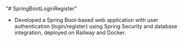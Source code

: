 "# SpringBootLoginRegister" 

- Developed a Spring Boot-based web application with user authentication (login/register) using Spring Security and database integration, deployed on Railway and Docker.
